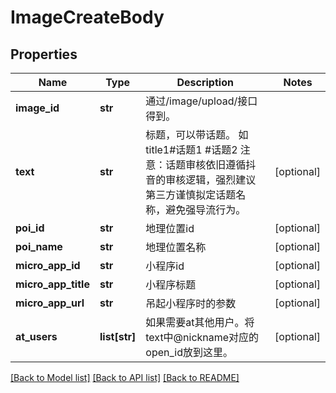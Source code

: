 # ImageCreateBody

## Properties
Name | Type | Description | Notes
------------ | ------------- | ------------- | -------------
**image_id** | **str** | 通过/image/upload/接口得到。 | 
**text** | **str** | 标题，可以带话题。 如title1#话题1 #话题2 注意：话题审核依旧遵循抖音的审核逻辑，强烈建议第三方谨慎拟定话题名称，避免强导流行为。  | [optional] 
**poi_id** | **str** | 地理位置id | [optional] 
**poi_name** | **str** | 地理位置名称 | [optional] 
**micro_app_id** | **str** | 小程序id | [optional] 
**micro_app_title** | **str** | 小程序标题 | [optional] 
**micro_app_url** | **str** | 吊起小程序时的参数 | [optional] 
**at_users** | **list[str]** | 如果需要at其他用户。将text中@nickname对应的open_id放到这里。 | [optional] 

[[Back to Model list]](../README.md#documentation-for-models) [[Back to API list]](../README.md#documentation-for-api-endpoints) [[Back to README]](../README.md)

